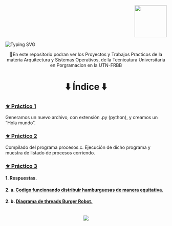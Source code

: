 <div align="end"><img src="https://media0.giphy.com/media/v1.Y2lkPTc5MGI3NjExOWthNWFnOWE4aXpkcG5ndzc2cmFlNDhhMGg4bzduZWlkcHF5b3pzeSZlcD12MV9pbnRlcm5hbF9naWZfYnlfaWQmY3Q9cw/HvekzBaREHxlEwvlOS/giphy.gif" width="100"/></div>

![Typing SVG](https://readme-typing-svg.demolab.com?font=Fira+Code&weight=900&size=37&pause=1006&color=2A53C0&random=false&width=770&height=80&lines=Arquitectura+%26+Sistemas+Operativos+I)

<p align="center">🔹En este repositorio podran ver los Proyectos y Trabajos Practicos de la materia Arquitectura y Sistemas Operativos, de la Tecnicatura Universitaria en Porgramacion en la UTN-FRBB</p>
  <div>
    <h1 align="center">⬇️ Índice ⬇️</h1> 
  </div>
  <div align="left">
  <h3><a href="./TP1/TP1_Fogel.png">⚜️ Práctico 1</a></h3>
    <h> Generamos un nuevo archivo, con extensión .py (python), y creamos un “Hola mundo”.</h>
  <h3><a href="./TP2/ASO-TP2-Fogel.png">⚜️ Práctico 2</a></h3>
    <h>Compilado del programa procesos.c. Ejecución de dicho programa y muestra de listado de procesos corriendo.</h>
  <h3><a href="./TP3">⚜️ Práctico 3</a></h3>
    <h4>1. Respuestas.</h>
    <h4>2. a. <a href="./TP3/con_race_condition.c">Codigo funcionando distribuir hamburguesas de manera equitativa.</a></h>
    <h4>2. b. <a href="./TP3/TP3PUNTO2B.png">Diagrama de threads Burger Robot.</a></h>
  </div>
</div>

<br>

<div align="center">  
 <a href="https://skillicons.dev">
    <img src="https://skillicons.dev/icons?i=py,git,linux" />    
  </a>
</div>


